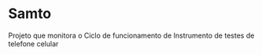 # Samto

Projeto que monitora o Ciclo de funcionamento de Instrumento de testes de telefone celular 

